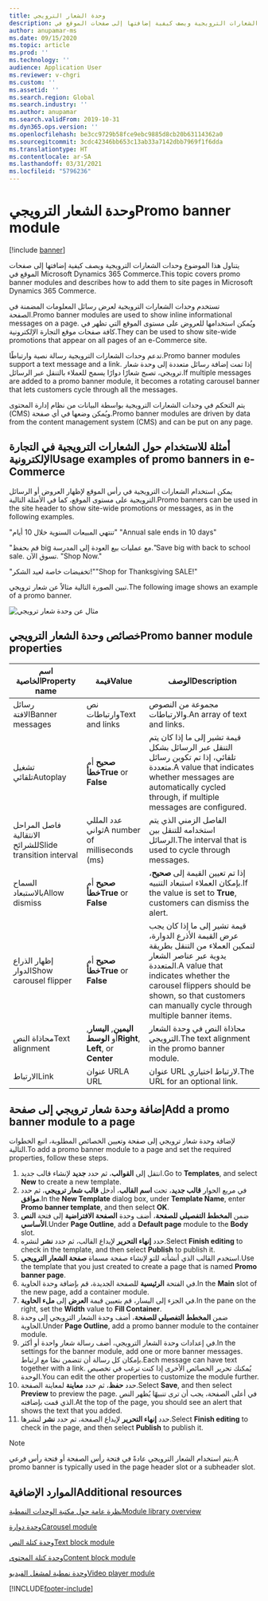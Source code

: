 ```yaml
---
title: وحدة الشعار الترويجي
description: يتناول هذا الموضوع وحدات الشعارات الترويجية ويصف كيفية إضافتها إلى صفحات الموقع في Microsoft Dynamics 365 Commerce.
author: anupamar-ms
ms.date: 09/15/2020
ms.topic: article
ms.prod: ''
ms.technology: ''
audience: Application User
ms.reviewer: v-chgri
ms.custom: ''
ms.assetid: ''
ms.search.region: Global
ms.search.industry: ''
ms.author: anupamar
ms.search.validFrom: 2019-10-31
ms.dyn365.ops.version: ''
ms.openlocfilehash: be3cc9729b58fce9ebc9885d8cb20b63114362a0
ms.sourcegitcommit: 3cdc42346bb653c13ab33a7142dbb7969f1f6dda
ms.translationtype: HT
ms.contentlocale: ar-SA
ms.lasthandoff: 03/31/2021
ms.locfileid: "5796236"
---
```

# <a name="promo-banner-module"></a><span data-ttu-id="cf0dc-103">وحدة الشعار الترويجي</span><span class="sxs-lookup"><span data-stu-id="cf0dc-103">Promo banner module</span></span>

[!include [banner](includes/banner.md)]

<span data-ttu-id="cf0dc-104">يتناول هذا الموضوع وحدات الشعارات الترويجية ويصف كيفية إضافتها إلى صفحات الموقع في Microsoft Dynamics 365 Commerce.</span><span class="sxs-lookup"><span data-stu-id="cf0dc-104">This topic covers promo banner modules and describes how to add them to site pages in Microsoft Dynamics 365 Commerce.</span></span>

<span data-ttu-id="cf0dc-105">تستخدم وحدات الشعارات الترويجية لعرض رسائل المعلومات المضمنة في الصفحة.</span><span class="sxs-lookup"><span data-stu-id="cf0dc-105">Promo banner modules are used to show inline informational messages on a page.</span></span> <span data-ttu-id="cf0dc-106">ويُمكن استخدامها للعروض على مستوى الموقع التي تظهر في كافة صفحات موقع التجارة الإلكترونية.</span><span class="sxs-lookup"><span data-stu-id="cf0dc-106">They can be used to show site-wide promotions that appear on all pages of an e-Commerce site.</span></span> 

<span data-ttu-id="cf0dc-107">تدعم وحدات الشعارات الترويجية رسالة نصية وارتباطًا.</span><span class="sxs-lookup"><span data-stu-id="cf0dc-107">Promo banner modules support a text message and a link.</span></span> <span data-ttu-id="cf0dc-108">إذا تمت إضافة رسائل متعددة إلى وحدة شعار ترويجي، تصبح شعارًا دوارًا يسمح للعملاء بالتنقل عبر الرسائل.</span><span class="sxs-lookup"><span data-stu-id="cf0dc-108">If multiple messages are added to a promo banner module, it becomes a rotating carousel banner that lets customers cycle through all the messages.</span></span> 

<span data-ttu-id="cf0dc-109">يتم التحكم في وحدات الشعارات الترويجية بواسطة البيانات من نظام إدارة المحتوى (CMS) ويُمكن وضعها في أي صفحة.</span><span class="sxs-lookup"><span data-stu-id="cf0dc-109">Promo banner modules are driven by data from the content management system (CMS) and can be put on any page.</span></span>

## <a name="usage-examples-of-promo-banners-in-e-commerce"></a><span data-ttu-id="cf0dc-110">أمثلة للاستخدام حول الشعارات الترويجية في التجارة الإلكترونية</span><span class="sxs-lookup"><span data-stu-id="cf0dc-110">Usage examples of promo banners in e-Commerce</span></span>

<span data-ttu-id="cf0dc-111">يمكن استخدام الشعارات الترويجية في رأس الموقع لإظهار العروض أو الرسائل الترويجية على مستوى الموقع، كما في الأمثلة التالية.</span><span class="sxs-lookup"><span data-stu-id="cf0dc-111">Promo banners can be used in the site header to show site-wide promotions or messages, as in the following examples.</span></span>

<span data-ttu-id="cf0dc-112">"تنتهي المبيعات السنوية خلال 10 أيام" </span><span class="sxs-lookup"><span data-stu-id="cf0dc-112">"Annual sale ends in 10 days"</span></span>

<span data-ttu-id="cf0dc-113">"قم بحفظ big مع عمليات بيع العودة إلى المدرسة.</span><span class="sxs-lookup"><span data-stu-id="cf0dc-113">"Save big with back to school sale.</span></span> <span data-ttu-id="cf0dc-114">تسوق الآن. "</span><span class="sxs-lookup"><span data-stu-id="cf0dc-114">Shop Now."</span></span>

<span data-ttu-id="cf0dc-115">"تخفيضات خاصة لعيد الشكر!"</span><span class="sxs-lookup"><span data-stu-id="cf0dc-115">"Shop for Thanksgiving SALE!"</span></span> 

<span data-ttu-id="cf0dc-116">تبين الصورة التالية مثالاً عن شعار ترويجي.</span><span class="sxs-lookup"><span data-stu-id="cf0dc-116">The following image shows an example of a promo banner.</span></span>

![مثال عن وحدة شعار ترويجي](./media/ecommerce-Promobanner.PNG)

## <a name="promo-banner-module-properties"></a><span data-ttu-id="cf0dc-118">خصائص وحدة الشعار الترويجي</span><span class="sxs-lookup"><span data-stu-id="cf0dc-118">Promo banner module properties</span></span>

| <span data-ttu-id="cf0dc-119">اسم الخاصية</span><span class="sxs-lookup"><span data-stu-id="cf0dc-119">Property name</span></span>             | <span data-ttu-id="cf0dc-120">قيمة</span><span class="sxs-lookup"><span data-stu-id="cf0dc-120">Value</span></span>                              | <span data-ttu-id="cf0dc-121">‏‏الوصف</span><span class="sxs-lookup"><span data-stu-id="cf0dc-121">Description</span></span> |
|---------------------------|------------------------------------|-------------|
| <span data-ttu-id="cf0dc-122">رسائل الافتة</span><span class="sxs-lookup"><span data-stu-id="cf0dc-122">Banner messages</span></span>           | <span data-ttu-id="cf0dc-123">نص وارتباطات</span><span class="sxs-lookup"><span data-stu-id="cf0dc-123">Text and links</span></span>                     | <span data-ttu-id="cf0dc-124">مجموعة من النصوص والارتباطات.</span><span class="sxs-lookup"><span data-stu-id="cf0dc-124">An array of text and links.</span></span> |
| <span data-ttu-id="cf0dc-125">تشغيل تلقائي</span><span class="sxs-lookup"><span data-stu-id="cf0dc-125">Autoplay</span></span>                  | <span data-ttu-id="cf0dc-126">**صحيح** أم **خطأ**</span><span class="sxs-lookup"><span data-stu-id="cf0dc-126">**True** or **False**</span></span>              | <span data-ttu-id="cf0dc-127">قيمة تشير إلى ما إذا كان يتم التنقل عبر الرسائل بشكل تلقائي، إذا تم تكوين رسائل متعددة.</span><span class="sxs-lookup"><span data-stu-id="cf0dc-127">A value that indicates whether messages are automatically cycled through, if multiple messages are configured.</span></span> |
| <span data-ttu-id="cf0dc-128">فاصل المراحل الانتقالية للشرائح</span><span class="sxs-lookup"><span data-stu-id="cf0dc-128">Slide transition interval</span></span> | <span data-ttu-id="cf0dc-129">عدد المللي ثواني</span><span class="sxs-lookup"><span data-stu-id="cf0dc-129">A number of milliseconds (ms)</span></span>      | <span data-ttu-id="cf0dc-130">الفاصل الزمني الذي يتم استخدامه للتنقل بين الرسائل.</span><span class="sxs-lookup"><span data-stu-id="cf0dc-130">The interval that is used to cycle through messages.</span></span> |
| <span data-ttu-id="cf0dc-131">السماح بالاستبعاد</span><span class="sxs-lookup"><span data-stu-id="cf0dc-131">Allow dismiss</span></span>             | <span data-ttu-id="cf0dc-132">**صحيح** أم **خطأ**</span><span class="sxs-lookup"><span data-stu-id="cf0dc-132">**True** or **False**</span></span>              | <span data-ttu-id="cf0dc-133">إذا تم تعيين القيمة إلى **صحيح**، بإمكان العملاء استبعاد التنبيه.</span><span class="sxs-lookup"><span data-stu-id="cf0dc-133">If the value is set to **True**, customers can dismiss the alert.</span></span> |
| <span data-ttu-id="cf0dc-134">إظهار الذراع الدوار</span><span class="sxs-lookup"><span data-stu-id="cf0dc-134">Show carousel flipper</span></span>     | <span data-ttu-id="cf0dc-135">**صحيح** أم **خطأ**</span><span class="sxs-lookup"><span data-stu-id="cf0dc-135">**True** or **False**</span></span>              | <span data-ttu-id="cf0dc-136">قيمة تشير إلى ما إذا كان يجب عرض القيمة الأذرع الدوارة، لتمكين العملاء من التنقل بطريقة يدوية عبر عناصر الشعار المتعددة.</span><span class="sxs-lookup"><span data-stu-id="cf0dc-136">A value that indicates whether the carousel flippers should be shown, so that customers can manually cycle through multiple banner items.</span></span> |
| <span data-ttu-id="cf0dc-137">محاذاة النص</span><span class="sxs-lookup"><span data-stu-id="cf0dc-137">Text alignment</span></span>            | <span data-ttu-id="cf0dc-138">**اليمين**, **اليسار**, أو **الوسط**</span><span class="sxs-lookup"><span data-stu-id="cf0dc-138">**Right**, **Left**, or **Center**</span></span> | <span data-ttu-id="cf0dc-139">محاذاة النص في وحدة الشعار الترويجي.</span><span class="sxs-lookup"><span data-stu-id="cf0dc-139">The text alignment in the promo banner module.</span></span> |
| <span data-ttu-id="cf0dc-140">الارتباط</span><span class="sxs-lookup"><span data-stu-id="cf0dc-140">Link</span></span>                      | <span data-ttu-id="cf0dc-141">عنوان URL</span><span class="sxs-lookup"><span data-stu-id="cf0dc-141">A URL</span></span>                              | <span data-ttu-id="cf0dc-142">عنوان URL لارتباط اختياري.</span><span class="sxs-lookup"><span data-stu-id="cf0dc-142">The URL for an optional link.</span></span> |

## <a name="add-a-promo-banner-module-to-a-page"></a><span data-ttu-id="cf0dc-143">إضافة وحدة شعار ترويجي إلى صفحة</span><span class="sxs-lookup"><span data-stu-id="cf0dc-143">Add a promo banner module to a page</span></span> 

<span data-ttu-id="cf0dc-144">لإضافة وحدة شعار ترويجي إلى صفحة وتعيين الخصائص المطلوبة، اتبع الخطوات التالية.</span><span class="sxs-lookup"><span data-stu-id="cf0dc-144">To add a promo banner module to a page and set the required properties, follow these steps.</span></span>

1. <span data-ttu-id="cf0dc-145">انتقل إلى **القوالب**، ثم حدد **جديد** لإنشاء قالب جديد.</span><span class="sxs-lookup"><span data-stu-id="cf0dc-145">Go to **Templates**, and select **New** to create a new template.</span></span>
1. <span data-ttu-id="cf0dc-146">في مربع الحوار **قالب جديد**، تحت **اسم القالب**، أدخل **قالب شعار ترويجي**، ثم حدد **موافق**.</span><span class="sxs-lookup"><span data-stu-id="cf0dc-146">In the **New Template** dialog box, under **Template Name**, enter **Promo banner template**, and then select **OK**.</span></span>
1. <span data-ttu-id="cf0dc-147">ضمن **المخطط التفصيلي للصفحة**، أضف وحدة **الصفحة الافتراضية** إلى فتحة **النص الأساسي**.</span><span class="sxs-lookup"><span data-stu-id="cf0dc-147">Under **Page Outline**, add a **Default page** module to the **Body** slot.</span></span> 
1. <span data-ttu-id="cf0dc-148">حدد **إنهاء التحرير** لإيداع القالب، ثم حدد **نشر** لنشره.</span><span class="sxs-lookup"><span data-stu-id="cf0dc-148">Select **Finish editing** to check in the template, and then select **Publish** to publish it.</span></span> 
1. <span data-ttu-id="cf0dc-149">استخدم القالب الذي أنشأته للتو لإنشاء صفحة مسماة **صفحة الشعار الترويجي**.</span><span class="sxs-lookup"><span data-stu-id="cf0dc-149">Use the template that you just created to create a page that is named **Promo banner page**.</span></span> 
1. <span data-ttu-id="cf0dc-150">في الفتحة **الرئيسية** للصفحة الجديدة، قم بإضافة وحدة الحاوية.</span><span class="sxs-lookup"><span data-stu-id="cf0dc-150">In the **Main** slot of the new page, add a container module.</span></span> 
1. <span data-ttu-id="cf0dc-151">في الجزء إلى اليسار، قم بتعيين قيمة **العرض** إلى **ملء الحاوية**.</span><span class="sxs-lookup"><span data-stu-id="cf0dc-151">In the pane on the right, set the **Width** value to **Fill Container**.</span></span>
1. <span data-ttu-id="cf0dc-152">ضمن **المخطط التفصيلي للصفحة**، أضف وحدة الشعار الترويجي إلى وحدة الحاوية.</span><span class="sxs-lookup"><span data-stu-id="cf0dc-152">Under **Page Outline**, add a promo banner module to the container module.</span></span>
1. <span data-ttu-id="cf0dc-153">في إعدادات وحدة الشعار الترويجي، أضف رسالة شعار واحدة أو أكثر.</span><span class="sxs-lookup"><span data-stu-id="cf0dc-153">In the settings for the banner module, add one or more banner messages.</span></span> <span data-ttu-id="cf0dc-154">بإمكان كل رسالة أن تتضمن نصًا مع ارتباط.</span><span class="sxs-lookup"><span data-stu-id="cf0dc-154">Each message can have text together with a link.</span></span> <span data-ttu-id="cf0dc-155">يُمكنك تحرير الخصائص الأخرى إذا كنت ترغب في تخصيص الوحدة.</span><span class="sxs-lookup"><span data-stu-id="cf0dc-155">You can edit the other properties to customize the module further.</span></span>
1. <span data-ttu-id="cf0dc-156">حدد **حفظ**، ثم حدد **معاينة** لمعاينة الصفحة.</span><span class="sxs-lookup"><span data-stu-id="cf0dc-156">Select **Save**, and then select **Preview** to preview the page.</span></span> <span data-ttu-id="cf0dc-157">في أعلى الصفحة، يجب أن ترى تنبيهًا يُظهر النص الذي قمت بإضافته.</span><span class="sxs-lookup"><span data-stu-id="cf0dc-157">At the top of the page, you should see an alert that shows the text that you added.</span></span>
1. <span data-ttu-id="cf0dc-158">حدد **إنهاء التحرير** لإيداع الصفحة، ثم حدد **نشر** لنشرها.</span><span class="sxs-lookup"><span data-stu-id="cf0dc-158">Select **Finish editing** to check in the page, and then select **Publish** to publish it.</span></span>

> [!NOTE]
> <span data-ttu-id="cf0dc-159">يتم استخدام الشعار الترويجي عادةً في فتحة رأس الصفحة أو فتحة رأس فرعي.</span><span class="sxs-lookup"><span data-stu-id="cf0dc-159">A promo banner is typically used in the page header slot or a subheader slot.</span></span>


## <a name="additional-resources"></a><span data-ttu-id="cf0dc-160">الموارد الإضافية</span><span class="sxs-lookup"><span data-stu-id="cf0dc-160">Additional resources</span></span>

[<span data-ttu-id="cf0dc-161">نظرة عامة حول مكتبة الوحدات النمطية</span><span class="sxs-lookup"><span data-stu-id="cf0dc-161">Module library overview</span></span>](starter-kit-overview.md)

[<span data-ttu-id="cf0dc-162">وحدة دوارة</span><span class="sxs-lookup"><span data-stu-id="cf0dc-162">Carousel module</span></span>](add-carousel.md)

[<span data-ttu-id="cf0dc-163">وحدة كتلة النص</span><span class="sxs-lookup"><span data-stu-id="cf0dc-163">Text block module</span></span>](add-content-rich-block.md)

[<span data-ttu-id="cf0dc-164">وحدة كتلة المحتوى</span><span class="sxs-lookup"><span data-stu-id="cf0dc-164">Content block module</span></span>](add-hero-module.md)

[<span data-ttu-id="cf0dc-165">وحدة نمطية لمشغل الفيديو</span><span class="sxs-lookup"><span data-stu-id="cf0dc-165">Video player module</span></span>](add-video-player.md)


[!INCLUDE[footer-include](../includes/footer-banner.md)]